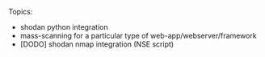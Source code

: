 Topics:

- shodan python integration
- mass-scanning for a particular type of web-app/webserver/framework
- [DODO] shodan nmap integration (NSE script)
